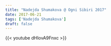 ```yaml
---
title: "Nadejda Shumakova @ Ogni Sibiri 2017"
date: 2017-06-21
tags: ['Nadejda Shumakova']
draft: false
---
```

{{< youtube dHlovA9Fnxc >}}

